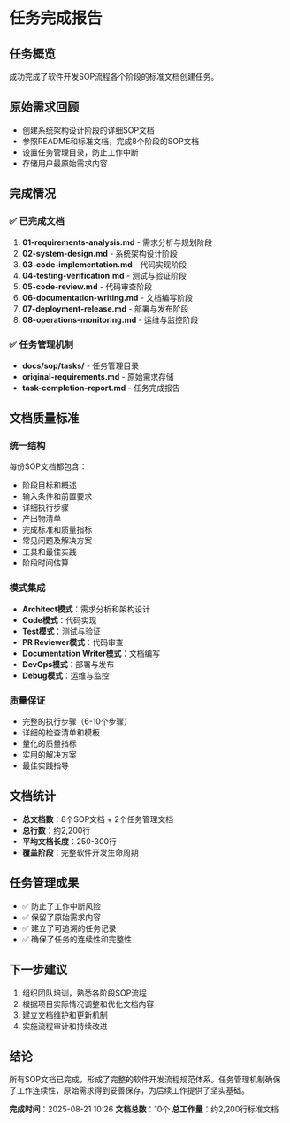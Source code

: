 # 任务完成报告

## 任务概览
成功完成了软件开发SOP流程各个阶段的标准文档创建任务。

## 原始需求回顾
- 创建系统架构设计阶段的详细SOP文档
- 参照README和标准文档，完成8个阶段的SOP文档
- 设置任务管理目录，防止工作中断
- 存储用户最原始需求内容

## 完成情况

### ✅ 已完成文档
1. **01-requirements-analysis.md** - 需求分析与规划阶段
2. **02-system-design.md** - 系统架构设计阶段
3. **03-code-implementation.md** - 代码实现阶段
4. **04-testing-verification.md** - 测试与验证阶段
5. **05-code-review.md** - 代码审查阶段
6. **06-documentation-writing.md** - 文档编写阶段
7. **07-deployment-release.md** - 部署与发布阶段
8. **08-operations-monitoring.md** - 运维与监控阶段

### ✅ 任务管理机制
- **docs/sop/tasks/** - 任务管理目录
- **original-requirements.md** - 原始需求存储
- **task-completion-report.md** - 任务完成报告

## 文档质量标准

### 统一结构
每份SOP文档都包含：
- 阶段目标和概述
- 输入条件和前置要求
- 详细执行步骤
- 产出物清单
- 完成标准和质量指标
- 常见问题及解决方案
- 工具和最佳实践
- 阶段时间估算

### 模式集成
- **Architect模式**：需求分析和架构设计
- **Code模式**：代码实现
- **Test模式**：测试与验证
- **PR Reviewer模式**：代码审查
- **Documentation Writer模式**：文档编写
- **DevOps模式**：部署与发布
- **Debug模式**：运维与监控

### 质量保证
- 完整的执行步骤（6-10个步骤）
- 详细的检查清单和模板
- 量化的质量指标
- 实用的解决方案
- 最佳实践指导

## 文档统计
- **总文档数**：8个SOP文档 + 2个任务管理文档
- **总行数**：约2,200行
- **平均文档长度**：250-300行
- **覆盖阶段**：完整软件开发生命周期

## 任务管理成果
- ✅ 防止了工作中断风险
- ✅ 保留了原始需求内容
- ✅ 建立了可追溯的任务记录
- ✅ 确保了任务的连续性和完整性

## 下一步建议
1. 组织团队培训，熟悉各阶段SOP流程
2. 根据项目实际情况调整和优化文档内容
3. 建立文档维护和更新机制
4. 实施流程审计和持续改进

## 结论
所有SOP文档已完成，形成了完整的软件开发流程规范体系。任务管理机制确保了工作连续性，原始需求得到妥善保存，为后续工作提供了坚实基础。

**完成时间**：2025-08-21 10:26
**文档总数**：10个
**总工作量**：约2,200行标准文档